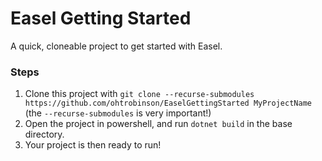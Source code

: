 # Easel Getting Started
A quick, cloneable project to get started with Easel.

### Steps
1. Clone this project with `git clone --recurse-submodules https://github.com/ohtrobinson/EaselGettingStarted MyProjectName` (the `--recurse-submodules` is very important!)
2. Open the project in powershell, and run `dotnet build` in the base directory.
3. Your project is then ready to run!